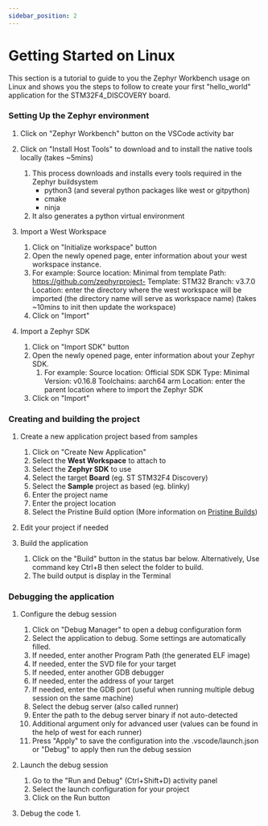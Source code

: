 ```yaml
---
sidebar_position: 2
---
```


# Getting Started on Linux

This section is a tutorial to guide to you the Zephyr Workbench usage on Linux and shows
you the steps to follow to create your first "hello_world" application for the STM32F4_DISCOVERY board.

### Setting Up the Zephyr environment
1. Click on "Zephyr Workbench" button on the VSCode activity bar
2. Click on "Install Host Tools" to download and to install the native tools locally (takes ~5mins)
   1. This process downloads and installs every tools required in the Zephyr buildsystem
      - python3 (and several python packages like west or gitpython)
      - cmake
      - ninja
   2. It also generates a python virtual environment

3. Import a West Workspace
   1. Click on "Initialize workspace" button
   2. Open the newly opened page, enter information about your west workspace instance.
   3. For example:
        Source location: Minimal from template
        Path: https://github.com/zephyrproject-
        Template: STM32
        Branch: v3.7.0
        Location: enter the directory where the west workspace will be imported (the directory name will serve as workspace name)
      (takes ~10mins to init then update the workspace)
   4. Click on "Import"

4. Import a Zephyr SDK
   1. Click on "Import SDK" button
   2. Open the newly opened page, enter information about your Zephyr SDK.
      1. For example:
           Source location: Official SDK
           SDK Type: Minimal
           Version: v0.16.8
           Toolchains: aarch64 arm
           Location: enter the parent location where to import the Zephyr SDK
   3. Click on "Import"   

### Creating and building the project
1. Create a new application project based from samples
   1. Click on "Create New Application"
   2. Select the **West Workspace** to attach to
   3. Select the **Zephyr SDK** to use
   4. Select the target **Board** (eg. ST STM32F4 Discovery)
   5. Select the **Sample** project as based (eg. blinky)
   6. Enter the project name
   7. Enter the project location
   8. Select the Pristine Build option (More information on [Pristine Builds](https://docs.zephyrproject.org/latest/develop/west/build-flash-debug.html#pristine-builds))

2. Edit your project if needed

3. Build the application
   1. Click on the "Build" button in the status bar below.
      Alternatively, Use command key Ctrl+B then select the folder to build.
   2. The build output is display in the Terminal

### Debugging the application
1. Configure the debug session
   1. Click on "Debug Manager" to open a debug configuration form
   2. Select the application to debug. Some settings are automatically filled.
   3. If needed, enter another Program Path (the generated ELF image)
   4. If needed, enter the SVD file for your target
   5. If needed, enter another GDB debugger
   6. If needed, enter the address of your target
   7. If needed, enter the GDB port (useful when running multiple debug session on the same machine)
   8. Select the debug server (also called runner)
   9. Enter the path to the debug server binary if not auto-detected
   10. Additional argument only for advanced user (values can be found in the help of west for each runner)
   11. Press "Apply" to save the configuration into the .vscode/launch.json or "Debug" to apply then run the debug session

2. Launch the debug session
   1. Go to the "Run and Debug" (Ctrl+Shift+D) activity panel
   2. Select the launch configuration for your project
   3. Click on the Run button

3. Debug the code
   1. 
